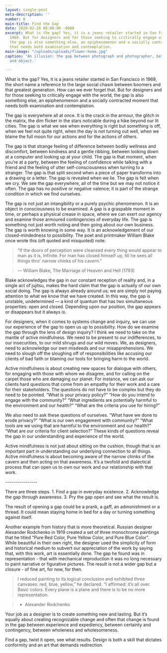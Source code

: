 ```yaml
---
layout: single-post
meta-description: ''
number: 8
main-title: Find the Gap
date: 2020-02-28 00:00:00 -0600
excerpt: What is the gap? Yes, it is a jeans retailer started in San Francisco in
  1969. But for designers and for those seeking to critically engage with the world,
  the gap is also something else, an epiphenomenon and a socially contracted moment
  that needs both examination and contemplation.
main-image: "/uploads/uploads/flower-home.jpg"
caption: 'An illusion: the gap between photograph and photographer, between subject
  and object.'

---
```

What is the gap? Yes, it is a jeans retailer started in San Francisco in 1969, the short name a reference to the large social chasm between boomers and that greatest generation. How can we ever forget that. But for designers and for those seeking to critically engage with the world, the gap is also something else, an epiphenomenon and a socially contracted moment that needs both examination and contemplation.

The gap is everywhere all at once. It is the crack in the armour, the glitch in the matrix, the dim flicker in the stars noticable during a hike beyond our lit cities. The gap is what we see when everything is right but something is off, when we feel not quite right, when the day is not turning out well, when we blame the full moon for our actions and for the actions of others.

The gap is that strange feeling of difference between bodily wellness and discomfort, between kindness and a gentle ribbing, between looking down at a computer and looking up at your child. The gap is that moment, when you’re at a party, between the feeling of confidence while talking with a friend and the feeling of utter self-consciousness when turning to a stranger. The gap is that split second when a piece of paper transforms into a drawing or a letter. The gap is revealed when we lie. The gap is felt when we cry. We see the gap everywhere, all of the time but we may not notice it often. The gap has no positive or negative valence; it is part of the strange condition in which we find ourselves.

The gap is not just an intangibility or a purely psychic phenomenon. It is an object in consciousness to be examined. A gap is a graspable moment in time, or perhaps a physical crease in space, where we can exert our agency and examine those armoured contingencies of everyday life. The gap is something not just worth noting and then going about our own business. The gap is worth knowing in some way. It is an acknowledgement of our closed-mindedness to possibility. The poet and printmaker William Blake once wrote this (oft quoted and misquoted) note:

> “If the doors of perception were cleansed every thing would appear to man as it is, Infinite. For man has closed himself up, till he sees all things thro' narrow chinks of his cavern.”

> ― William Blake, The Marriage of Heaven and Hell (1793)

Blake acknowledges the gap in our constant reception of reality and, in a single act of jujitsu, makes the hard claim that the gap is actually of our own social doing. The gap is always already around us; we are simply not paying attention to what we know that we have created. In this way, the gap is unstable, undetermined — a kind of quantum that has two simultaneous properties: open and closed. Depending upon our position, the gap appears or disappears but it always _is_. 

For designers, when it comes to systems change and inquiry, we can use our experience of the gap to open us up to possibility. How do we examine the gap through the lens of design inquiry? I think we need to take on the mantle of active mindfulness. We need to be present to our indifferences, to our insecurities, to our mild shrugs and our wild moves. We, as designers, need to acknowledge our own misdeeds and our misapprehensions. We need to slough off the sloughing off of responsibilities like accusing our clients of bad faith or blaming our tools for bringing harm to the world.

Active mindfulness is about creating new spaces for dialogue with others, for engaging with those with whom we disagree, and for calling on the carpet those who are damaging our planet. For instance, we can ask our clients hard questions that come from an empathy for their work and a care for their stakeholders. The questions do not have to be complex but they do need to be pointed. “What is your privacy policy?” “How do you intend to engage with the community?” “What ingredients are potentially harmful to the environment and our health?” “What are the criteria you use for hiring?”

We also need to ask these questions of ourselves. “What have we done to erode privacy?” “What is our own engagement with community?” “What tools are we using that are harmful to the environment and our health?” “What are our criteria for client selection?” These kinds of questions reveal the gap in our understanding and experience of the world. 

Active mindfulness is not just about sitting on the cushion, though that is an important part in understanding our underlying connection to all things. Active mindfulness is about becoming aware of the narrow chinks of the cavern and then acting on that awareness. It’s a twofold and dialectical process that can open us to own our work and our relationship with that work.

\----------------

There are three steps. 1. Find a gap in everyday existence. 2. Acknowledge the gap through awareness. 3. Pry the gap open and see what the result is.

The result of opening a gap could be a prank, a gaff, an admonishment or a thread. It could mean staying home in bed for a day or turning something against itself.

Another example from history that is more theoretical. Russian designer Alexander Rodchenko in 1919 created a set of three monochrome paintings that he titled “Pure Red Color, Pure Yellow Color, and Pure Blue Color”. While beautiful in their own right, the designer used the simplicity of form and historical medium to subvert our appreciation of the work by saying that, with this work, art is essentially done. The gap he found was in representation - that with mechanical reproduction it was no long necessary to paint narrative or figurative pictures. The result is not a wider gap but a closure - of fine art, for now, for then.

> I reduced painting to its logical conclusion and exhibited three canvases: red, blue, yellow,” he declared. “I affirmed: it’s all over. Basic colors. Every plane is a plane and there is to be no more representation.

> - Alexander Rodchenko

Your job as a designer is to create something new and lasting. But it’s equally about creating recognizable change and often that change is found in the gap between experience and expediency, between certainty and contingency, between wholeness and wholesomeness.

Find a gap, twist it open, see what results. Design is both a skill that dictates conformity and an art that demands redirection.